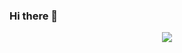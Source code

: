 ### Hi there 👋
<div align="center"> <img src="https://metrics.lecoq.io/ippanpeopleWillyLin?template=classic&config.timezone=Asia%2FShanghai"> </div>


<!--
**ippanpeopleWillyLin/ippanpeopleWillyLin** is a ✨ _special_ ✨ repository because its `README.md` (this file) appears on your GitHub profile.

Here are some ideas to get you started:

- 🔭 I’m currently working on ...
- 🌱 I’m currently learning ...
- 👯 I’m looking to collaborate on ...
- 🤔 I’m looking for help with ...
- 💬 Ask me about ...
- 📫 How to reach me: ...
- 😄 Pronouns: ...
- ⚡ Fun fact: ...
-->
